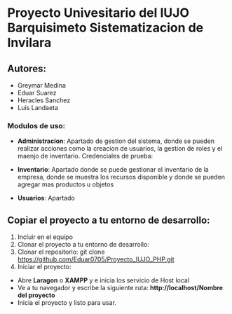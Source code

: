 # Proyecto Univesitario del IUJO Barquisimeto Sistematizacion de Invilara

## Autores: 
- Greymar Medina
- Eduar Suarez
- Heracles Sanchez
- Luis Landaeta

### Modulos de uso:
- **Administracion**: Apartado de gestion del sistema, donde se pueden realizar acciones como la creacion de usuarios, la gestion de roles y el maenjo de inventario.
  Credenciales de prueba: 
- **Inventario**: Apartado donde se puede gestionar el inventario de la empresa, donde se muestra los recursos disponible y donde se pueden agregar mas productos u objetos

- **Usuarios**: Apartado 

## Copiar el proyecto a tu entorno de desarrollo:

1. Incluir en el equipo
2. Clonar el proyecto a tu entorno de desarrollo:
3. Clonar el repositorio:
    git clone https://github.com/Eduar0705/Proyecto_IUJO_PHP.git
4. Iniciar el proyecto:
- Abre **Laragon** o **XAMPP** y e inicia los servicio de Host local 
- Ve a tu navegador y escribe la siguiente ruta: **http://localhost/Nombre del proyecto**
- Inicia el proyecto y listo para usar.
